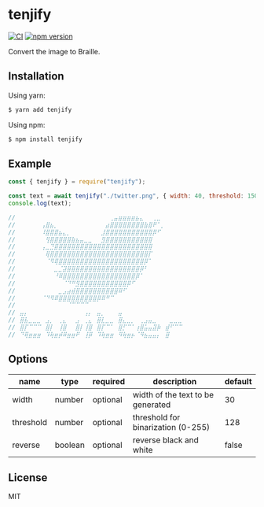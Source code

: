 # tenjify

[![CI](https://github.com/dqn/tenjify/workflows/CI/badge.svg)](https://github.com/dqn/tenjify/actions)
[![npm version](https://img.shields.io/npm/v/tenjify.svg)](https://www.npmjs.com/package/tenjify)

Convert the image to Braille.

## Installation

Using yarn:

```bash
$ yarn add tenjify
```

Using npm:

```bash
$ npm install tenjify
```

## Example

```js
const { tenjify } = require("tenjify");

const text = await tenjify("./twitter.png", { width: 40, threshold: 150 });
console.log(text);

//⠀⠀⠀⠀⠀⠀⠀⠀⠀⠀⠀⠀⠀⠀⠀⠀⠀⠀⠀⠀⠀⠀⢀⣤⣶⣶⣶⣶⣦⣄⠀⠀⢀⣀⠀⠀⠀⠀⠀⠀
//⠀⠀⠀⠀⠀⠀⢠⣿⣦⡀⠀⠀⠀⠀⠀⠀⠀⠀⠀⠀⠀⣴⣿⣿⣿⣿⣿⣿⣿⣿⣷⣿⠟⠁⡀⠀⠀⠀⠀⠀
//⠀⠀⠀⠀⠀⠀⠸⣿⣿⣿⣦⣄⡀⠀⠀⠀⠀⠀⠀⠀⣸⣿⣿⣿⣿⣿⣿⣿⣿⣿⣿⣿⡿⠋⠀⠀⠀⠀⠀⠀
//⠀⠀⠀⠀⠀⠀⠀⢻⣿⣿⣿⣿⣿⣷⣦⣤⣀⣀⠀⠀⣻⣿⣿⣿⣿⣿⣿⣿⣿⣿⣿⣿⠀⠀⠀⠀⠀⠀⠀⠀
//⠀⠀⠀⠀⠀⠀⢠⣀⣙⣿⣿⣿⣿⣿⣿⣿⣿⣿⣿⣿⣿⣿⣿⣿⣿⣿⣿⣿⣿⣿⣿⣿⠀⠀⠀⠀⠀⠀⠀⠀
//⠀⠀⠀⠀⠀⠀⠀⢿⣿⣿⣿⣿⣿⣿⣿⣿⣿⣿⣿⣿⣿⣿⣿⣿⣿⣿⣿⣿⣿⣿⣿⡏⠀⠀⠀⠀⠀⠀⠀⠀
//⠀⠀⠀⠀⠀⠀⠀⠈⠻⢿⣿⣿⣿⣿⣿⣿⣿⣿⣿⣿⣿⣿⣿⣿⣿⣿⣿⣿⣿⣿⡿⠁⠀⠀⠀⠀⠀⠀⠀⠀
//⠀⠀⠀⠀⠀⠀⠀⠀⠀⣀⣈⣽⣿⣿⣿⣿⣿⣿⣿⣿⣿⣿⣿⣿⣿⣿⣿⣿⣿⡿⠃⠀⠀⠀⠀⠀⠀⠀⠀⠀
//⠀⠀⠀⠀⠀⠀⠀⠀⠀⠘⠿⣿⣿⣿⣿⣿⣿⣿⣿⣿⣿⣿⣿⣿⣿⣿⣿⣿⡿⠁⠀⠀⠀⠀⠀⠀⠀⠀⠀⠀
//⠀⠀⠀⠀⠀⠀⠀⠀⠀⠀⠀⠈⠙⠛⣻⣿⣿⣿⣿⣿⣿⣿⣿⣿⣿⣿⡿⠋⠀⠀⠀⠀⠀⠀⠀⠀⠀⠀⠀⠀
//⠀⠀⠀⠀⠀⠀⠀⠀⠀⠀⣀⣠⣴⣾⣿⣿⣿⣿⣿⣿⣿⣿⣿⣿⠿⠋⠀⠀⠀⠀⠀⠀⠀⠀⠀⠀⠀⠀⠀⠀
//⠀⠀⠀⠀⠀⠀⠈⠙⠻⠿⣿⣿⣿⣿⣿⣿⣿⣿⣿⡿⠿⠛⠉⠀⠀⠀⠀⠀⠀⠀⠀⠀⠀⠀⠀⠀⠀⠀⠀⠀
//⠀⠀⠀⠀⠀⠀⠀⠀⠀⠀⠀⠀⠈⠉⠉⠉⠉⠀⠀⠀⠀⠀⠀⠀⠀⠀⠀⠀⠀⠀⠀⠀⠀⠀⠀⠀⠀⠀⠀⠀
//⠀⣤⡄⠀⠀⠀⠀⠀⠀⠀⠀⠀⠀⠀⠀⠀⢠⡄⠀⣤⡀⠀⠀⠀⣤⠀⠀⠀⠀⠀⠀⠀⠀⠀⠀⠀⠀⠀⠀⠀
//⠀⣿⣧⣀⣀⣀⠀⣠⡀⠀⢀⣄⠀⠀⣠⠀⢀⣄⠀⣿⣇⣀⣀⠀⣿⣄⣀⡀⠀⢀⣠⣤⣀⠀⠀⠀⣀⣀⣀⠀
//⠀⣿⡏⠉⠉⠉⠀⣿⡇⠀⢸⣿⠀⠀⣿⡇⢸⣿⠀⣿⡏⠉⠁⠀⣿⡋⠉⠁⢰⣿⣥⣤⣽⡷⠀⣾⠋⠉⠉⠀
//⠀⠙⢿⣶⣶⣶⠀⠹⢷⣶⡾⠿⣶⣶⠟⠀⢸⡿⠀⠹⢷⣶⣶⠀⠻⢷⣶⡦⠈⠻⣦⣤⣤⡄⠀⣿⠀⠀⠀⠀
```

## Options

| name      | type    | required | description                        | default |
| --------- | ------- | -------- | ---------------------------------- | ------- |
| width     | number  | optional | width of the text to be generated  | 30      |
| threshold | number  | optional | threshold for binarization (0-255) | 128     |
| reverse   | boolean | optional | reverse black and white            | false   |

## License

MIT
